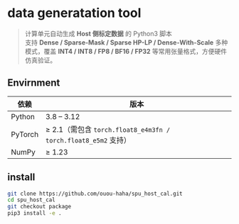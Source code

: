 
# data generatation tool

> 计算单元自动生成 **Host 侧标定数据** 的 Python3 脚本  
> 支持 **Dense / Sparse-Mask / Sparse HP-LP / Dense-With-Scale** 多种模式，覆盖 **INT4 / INT8 / FP8 / BF16 / FP32** 等常用张量格式，方便硬件仿真验证。


## Envirnment

| 依赖 | 版本 |
|---|---|
| Python | 3.8 – 3.12 |
| PyTorch | ≥ 2.1（需包含 `torch.float8_e4m3fn / torch.float8_e5m2` 支持） |
| NumPy | ≥ 1.23 |


## install

```bash
git clone https://github.com/ouou-haha/spu_host_cal.git
cd spu_host_cal
git checkout package
pip3 install -e .
```


